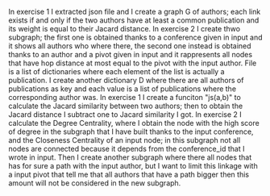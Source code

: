 In exercise 1 I extracted json file and I create a graph G of authors; each link exists if and only if the two authors have at least a common publication and its weight is equal to their Jacard distance.
In exercise 2 I create thwo subgraph; the first one is obtained thanks to a conference given in input and it shows all authors who where there, the second one instead is obtained thanks to an author and a pivot given in input and it rappresents all nodes that have hop distance at most equal to the pivot with the input author. File is a list of dictionaries where each element of the list is actually a publication. I create another dictionary D where there are all authors of publications as key and each value is a list of publications where the corresponding author was. In exercise 1 I create a funciton "js(a,b)" to calculate the Jacard similarity between two authors; then to obtain the Jacard distance I subtract one to Jacard similarity I got. In exercise 2 I calculate the Degree Centrality, where I obtain the node with the high score of degree in the subgraph that I have built thanks to the input conference, and the Closeness Centrality of an input node; in this subgraph not all nodes are connected because it depends from the conference_id that I wrote in input. Then I create another subgraph where there all nodes that has for sure a path with the input author, but I want to limit this linkage with a input pivot that tell me that all authors that have a path bigger then this amount will not be considered in the new subgraph.

